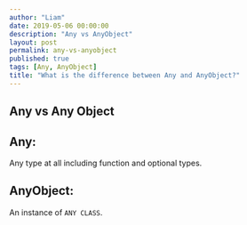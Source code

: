 ```yaml
---
author: "Liam"
date: 2019-05-06 00:00:00
description: "Any vs AnyObject"
layout: post
permalink: any-vs-anyobject
published: true
tags: [Any, AnyObject]
title: "What is the difference between Any and AnyObject?"
---
```


## Any vs Any Object

## Any:
Any type at all including function and optional types.

## AnyObject:
An instance of `ANY CLASS`.
